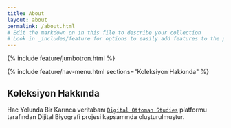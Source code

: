 ```yaml
---
title: About
layout: about
permalink: /about.html
# Edit the markdown on in this file to describe your collection
# Look in _includes/feature for options to easily add features to the page
---
```


{% include feature/jumbotron.html %}

{% include feature/nav-menu.html sections="Koleksiyon Hakkında" %}

## Koleksiyon Hakkında

Hac Yolunda Bir Karınca veritabanı [`Digital Ottoman Studies`](https://www.digitalottomanstudies.com/) platformu tarafından Dijital Biyografi projesi kapsamında oluşturulmuştur.



 
